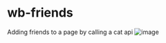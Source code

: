 # wb-friends

Adding friends to a page by calling a cat api
![image](https://github.com/XINEXPORT/wb-friends/assets/40744735/0eb9760a-5365-44e8-b08d-8a7b550d696b)
